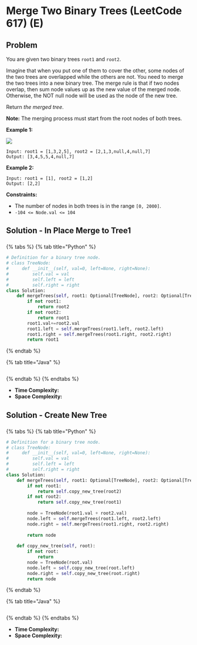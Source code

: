 # Merge Two Binary Trees (LeetCode 617) (E)



## Problem

&#x20;

You are given two binary trees `root1` and `root2`.

Imagine that when you put one of them to cover the other, some nodes of the two trees are overlapped while the others are not. You need to merge the two trees into a new binary tree. The merge rule is that if two nodes overlap, then sum node values up as the new value of the merged node. Otherwise, the NOT null node will be used as the node of the new tree.

Return _the merged tree_.

**Note:** The merging process must start from the root nodes of both trees.

&#x20;

**Example 1:**

![](https://assets.leetcode.com/uploads/2021/02/05/merge.jpg)

```
Input: root1 = [1,3,2,5], root2 = [2,1,3,null,4,null,7]
Output: [3,4,5,5,4,null,7]
```

**Example 2:**

```
Input: root1 = [1], root2 = [1,2]
Output: [2,2]
```

&#x20;

**Constraints:**

* The number of nodes in both trees is in the range `[0, 2000]`.
* `-104 <= Node.val <= 104`

## Solution - In Place Merge to Tree1

###

{% tabs %}
{% tab title="Python" %}
```python
# Definition for a binary tree node.
# class TreeNode:
#     def __init__(self, val=0, left=None, right=None):
#         self.val = val
#         self.left = left
#         self.right = right
class Solution:
    def mergeTrees(self, root1: Optional[TreeNode], root2: Optional[TreeNode]) -> Optional[TreeNode]:
        if not root1:
            return root2
        if not root2:
            return root1
        root1.val+=root2.val
        root1.left = self.mergeTrees(root1.left, root2.left)
        root1.right = self.mergeTrees(root1.right, root2.right)
        return root1
```
{% endtab %}

{% tab title="Java" %}
```java
```
{% endtab %}
{% endtabs %}

* **Time Complexity:**&#x20;
* **Space Complexity:**

## Solution - Create New Tree

###

{% tabs %}
{% tab title="Python" %}
```python
# Definition for a binary tree node.
# class TreeNode:
#     def __init__(self, val=0, left=None, right=None):
#         self.val = val
#         self.left = left
#         self.right = right
class Solution:
    def mergeTrees(self, root1: Optional[TreeNode], root2: Optional[TreeNode]) -> Optional[TreeNode]:
        if not root1:
            return self.copy_new_tree(root2)
        if not root2:
            return self.copy_new_tree(root1)
        
        node = TreeNode(root1.val + root2.val)
        node.left = self.mergeTrees(root1.left, root2.left)
        node.right = self.mergeTrees(root1.right, root2.right)
        
        return node
    
    def copy_new_tree(self, root):
        if not root:
            return
        node = TreeNode(root.val)
        node.left = self.copy_new_tree(root.left)
        node.right = self.copy_new_tree(root.right)
        return node
```
{% endtab %}

{% tab title="Java" %}
```java
```
{% endtab %}
{% endtabs %}

* **Time Complexity:**&#x20;
* **Space Complexity:**
